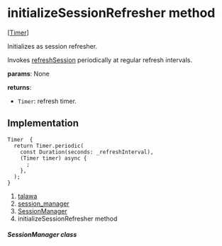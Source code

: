 
<div>

# initializeSessionRefresher method

</div>


[[Timer](https://api.flutter.dev/flutter/dart-async/Timer-class.html)]




Initializes as session refresher.

Invokes
[refreshSession](../../services_session_manager/SessionManager/refreshSession.md)
periodically at regular refresh intervals.

**params**: None

**returns**:

-   `Timer`: refresh timer.



## Implementation

``` language-dart
Timer  {
  return Timer.periodic(
    const Duration(seconds: _refreshInterval),
    (Timer timer) async {
      ;
    },
  );
}
```







1.  [talawa](../../index.md)
2.  [session_manager](../../services_session_manager/)
3.  [SessionManager](../../services_session_manager/SessionManager-class.md)
4.  initializeSessionRefresher method

##### SessionManager class







